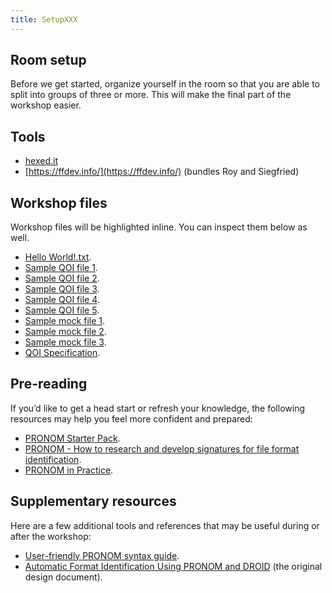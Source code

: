 ```yaml
---
title: SetupXXX
---
```


## Room setup

Before we get started, organize yourself in the room so that you are able
to split into groups of three or more. This will make the final part of
the workshop easier.

## Tools

* [hexed.it](https://hexed.it/)
* [https://ffdev.info/](https://ffdev.info/) (bundles Roy and Siegfried)

## Workshop files

<!-- NB: place any data you want learners to use in `episodes/files` and then
     use a relative link ( [data zip file](data/lesson-data.zip) ) to provide
     a link to it, replacing the example.com link.
-->

Workshop files will be highlighted inline. You can inspect them below as well.

* [Hello World!.txt](./files/Hello%20World!.txt).
* [Sample QOI file 1](./files/edgecase.qoi).
* [Sample QOI file 2](./files/kodim10.qoi).
* [Sample QOI file 3](./files/kodim23.qoi).
* [Sample QOI file 4](./files/qoi_logo.qoi).
* [Sample QOI file 5](./files/testcard.qoi).
* [Sample mock file 1](./files/ffid-exercise-1.file).
* [Sample mock file 2](./files/ffid-exercise-2.file).
* [Sample mock file 3](./files/ffid-exercise-3.file).
* [QOI Specification](./files/qoi-specification.pdf).

## Pre-reading

If you’d like to get a head start or refresh your knowledge, the following
resources may help you feel more confident and prepared:

* [PRONOM Starter Pack](https://github.com/digital-preservation/PRONOM_Research/blob/main/Resources/Starter_Pack.md).
* [PRONOM - How to research and develop signatures for file format identification](https://cdn.nationalarchives.gov.uk/documents/information-management/pronom-file-signature-research.pdf).
* [PRONOM in Practice](https://osf.io/2jbpe/overview).

## Supplementary resources

Here are a few additional tools and references that may be useful during or after the workshop:

* [User-friendly PRONOM syntax guide](https://github.com/digital-preservation/droid/blob/main/Signature%20syntax.md).
* [Automatic Format Identification Using PRONOM and DROID](https://www.nationalarchives.gov.uk/aboutapps/fileformat/pdf/automatic_format_identification.pdf) (the original design document).
